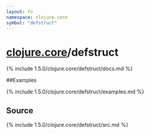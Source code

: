 ```yaml
---
layout: fn
namespace: clojure.core
symbol: "defstruct"
---
```


# [clojure.core](../)/defstruct

{% include 1.5.0/clojure.core/defstruct/docs.md %}

##Examples

{% include 1.5.0/clojure.core/defstruct/examples.md %}
## Source
{% include 1.5.0/clojure.core/defstruct/src.md %}

